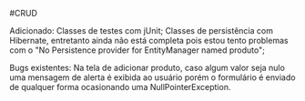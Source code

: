 #CRUD

Adicionado:
Classes de testes com jUnit;
Classes de persistência com Hibernate, entretanto ainda não está completa pois estou tento problemas
com o "No Persistence provider for EntityManager named produto";


Bugs existentes:
Na tela de adicionar produto, caso algum valor seja nulo uma mensagem de alerta é exibida ao usuário porém o formulário é enviado de qualquer forma ocasionando uma NullPointerException.
